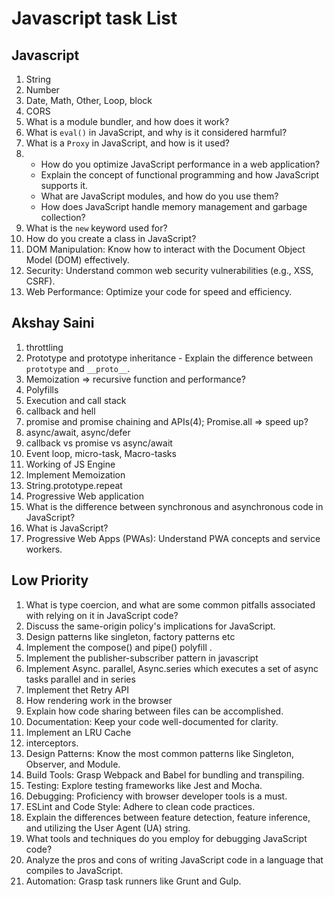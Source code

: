 # Javascript task List

## Javascript

1. String
2. Number
3. Date, Math, Other, Loop, block
4. CORS
5. What is a module bundler, and how does it work?
6. What is `eval()` in JavaScript, and why is it considered harmful?
7. What is a `Proxy` in JavaScript, and how is it used?
8. - How do you optimize JavaScript performance in a web application?
   - Explain the concept of functional programming and how JavaScript supports it.
   - What are JavaScript modules, and how do you use them?
   - How does JavaScript handle memory management and garbage collection?
9. What is the `new` keyword used for?
10. How do you create a class in JavaScript?
11. DOM Manipulation: Know how to interact with the Document Object Model (DOM) effectively.
12. Security: Understand common web security vulnerabilities (e.g., XSS, CSRF).
13. Web Performance: Optimize your code for speed and efficiency.

## Akshay Saini

1. throttling
2. Prototype and prototype inheritance - Explain the difference between `prototype` and `__proto__`.
3. Memoization => recursive function and performance?
4. Polyfills
5. Execution and call stack
6. callback and hell
7. promise and promise chaining and APIs(4); Promise.all => speed up?
8. async/await, async/defer
9. callback vs promise vs async/await
10. Event loop, micro-task, Macro-tasks
11. Working of JS Engine
12. Implement Memoization
13. String.prototype.repeat
14. Progressive Web application
15. What is the difference between synchronous and asynchronous code in JavaScript?
16. What is JavaScript?
17. Progressive Web Apps (PWAs): Understand PWA concepts and service workers.

## Low Priority

1.  What is type coercion, and what are some common pitfalls associated with relying on it in JavaScript code?
2.  Discuss the same-origin policy's implications for JavaScript.
3.  Design patterns like singleton, factory patterns etc
4.  Implement the compose() and pipe() polyfill .
5.  Implement the publisher-subscriber pattern in javascript
6.  Implement Async. parallel, Async.series which executes a set of async tasks parallel and in series
7.  Implement thet Retry API
8.  How rendering work in the browser
9.  Explain how code sharing between files can be accomplished.
10. Documentation: Keep your code well-documented for clarity.
11. Implement an LRU Cache
12. interceptors.
13. Design Patterns: Know the most common patterns like Singleton, Observer, and Module.
14. Build Tools: Grasp Webpack and Babel for bundling and transpiling.
15. Testing: Explore testing frameworks like Jest and Mocha.
16. Debugging: Proficiency with browser developer tools is a must.
17. ESLint and Code Style: Adhere to clean code practices.
18. Explain the differences between feature detection, feature inference, and utilizing the User Agent (UA) string.
19. What tools and techniques do you employ for debugging JavaScript code?
20. Analyze the pros and cons of writing JavaScript code in a language that compiles to JavaScript.
21. Automation: Grasp task runners like Grunt and Gulp.
